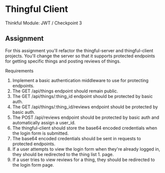# Thingful Client

Thinkful Module: JWT / Checkpoint 3

## Assignment

For this assignment you'll refactor the thingful-server and thingful-client projects. You'll change the server so that it supports protected endpoints for getting specific things and posting reviews of things.

Requirements

1. Implement a basic authentication middleware to use for protecting endpoints.
1. The GET /api/things endpoint should remain public.
1. The GET /api/things/:thing_id endpoint should be protected by basic auth.
1. The GET /api/things/:thing_id/reviews endpoint should be protected by basic auth.
1. The POST /api/reviews endpoint should be protected by basic auth and automatically assign a user_id.
1. The thingful-client should store the base64 encoded credentials when the login form is submitted.
1. The base64 encoded credentials should be sent in requests to protected endpoints.
1. If a user attempts to view the login form when they're already logged in, they should be redirected to the thing list 1. page.
1. If a user tries to view reviews for a thing, they should be redirected to the login form page.

